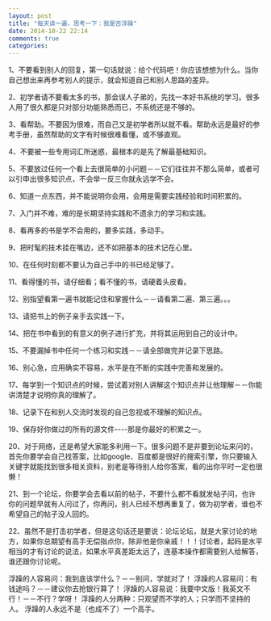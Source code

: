 ```yaml
---
layout: post
title: "每天读一遍，思考一下：我是否浮躁"
date: 2014-10-22 22:14
comments: true
categories: 
---
```


1、不要看到别人的回复，第一句话就说：给个代码吧！你应该想想为什么。当你自己想出来再参考别人的提示，就会知道自己和别人思路的差异。

2、初学者请不要看太多的书，那会误人子弟的，先找一本好书系统的学习。很多人用了很久都是只对部分功能熟悉而已，不系统还是不够的。

3、看帮助。不要因为很难，而自己又是初学者所以就不看。帮助永远是最好的参考手册，虽然帮助的文字有时候很难看懂，或不够直观。

4、不要被一些专用词汇所迷惑，最根本的是先了解最基础知识。

5、不要放过任何一个看上去很简单的小问题－－它们往往并不那么简单，或者可以引申出很多知识点，不会举一反三你就永远学不会。

6、知道一点东西，并不能说明你会用，会用是需要实践经验和时间积累的。

7、入门并不难，难的是长期坚持实践和不遗余力的学习和实践。

8、看再多的书是学不会用的，要多实践，多动手。

9、把时髦的技术挂在嘴边，还不如把基本的技术记在心里。

10、在任何时刻都不要认为自己手中的书已经足够了。

<!-- more -->

11、看得懂的书，请仔细看；看不懂的书，请硬着头皮看。

12、别指望看第一遍书就能记住和掌握什么－－请看第二遍、第三遍。。。

13、请把书上的例子亲手去实践一下。

14、把在书中看到的有意义的例子进行扩充，并将其运用到自己的设计中。

15、不要漏掉书中任何一个练习和实践－－请全部做完并记录下思路。

16、别心急，应用确实不容易，水平是在不断的实践中完善和发展的。

17、每学到一个知识点的时候，尝试着对别人讲解这个知识点并让他理解－－你能讲清楚才说明你真的理解了。

18、记录下在和别人交流时发现的自己忽视或不理解的知识点。

19、保存好你做过的所有的源文件----那是你最好的积累之一。

20、对于网络，还是希望大家能多利用一下。很多问题不是非要到论坛来问的，首先你要学会自己找答案，比如google、百度都是很好的搜索引擎，你只要输入关键字就能找到很多相关资料，别老是等待别人给你答案，看的出你平时一定也很懒！

21、到一个论坛，你要学会去看以前的帖子，不要什么都不看就发帖子问，也许你的问题早就有人问过了，你再问，别人已经不想再重复了，做为初学者，谁也不希望自己的帖子没人回的。

22、虽然不是打击初学者，但是这句话还是要说：论坛论坛，就是大家讨论的地方，如果你总期望有高手无偿指点你，除非他是你亲戚！！！讨论者，起码是水平相当的才有讨论的说法，如果水平真差距太远了，连基本操作都需要别人给解答，谁还跟你讨论呢。

 

浮躁的人容易问：我到底该学什么？－－别问，学就对了！
浮躁的人容易问：有钱途吗？－－建议你去抢银行算了！
浮躁的人容易说：我要中文版！我英文不行！－－不行？学呀！
浮躁的人分两种：只观望而不学的人；只学而不坚持的人。
浮躁的人永远不是（也成不了）一个高手。


